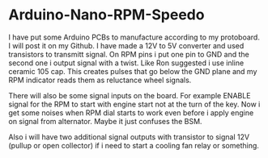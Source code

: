 # Arduino-Nano-RPM-Speedo

I have put some Arduino PCBs to manufacture according to my protoboard. I will post it on my Github. I have made a 12V to 5V converter and used transistors to transmitt signal.
On RPM pins i put one pin to GND and the second one i output signal with a twist. Like Ron suggested i use inline ceramic 105 cap. This creates pulses that go below the GND plane and my RPM indicator reads them as reluctance wheel signals.

There will also be some signal inputs on the board. For example ENABLE signal for the RPM to start with engine start not at the turn of the key. Now i get some noises when RPM dial starts to work even before i apply engine on signal from alternator. Maybe it just confuses the BSM.

Also i will have two additional signal outputs with transistor to signal 12V (pullup or open collector) if i need to start a cooling fan relay or something.
